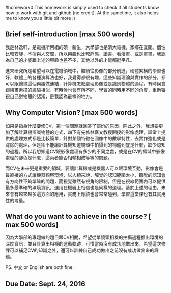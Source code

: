 #homework0
This homework is simply used to check if all students know how to work with git and github (no credit).
At the sametime, it also helps me to know you a little bit more :)

## Brief self-introduction [max 500 words]

我是林逸軒，是電機所丙組的碩一新生，大學部也是清大電機，家鄉在宜蘭。個性比較安靜，不擅與人交際，所以興趣也比較靜態，讀書、看漫畫、或是畫畫，我認為自己的才能跟上述的興趣也差不多，其他以外的才能都挺平凡。

進來研究所是希望可以在電機領域中，繼續往影像的部分前進，硬體架構的學習也好，軟體上的各種演算法也好，我覺得都很有趣，這些知識理論與實作的部分，都可以跟繪畫這個興趣做連結，計算機怎麼處理影像或是識別物體的過程，有時候會跟繪畫素描的經驗相似，有時候也會有所不同，學習的同時用不同的角度，重新審視自己對物體的認知，是我認為最棒的地方。

## Why Computer Vision? [max 500 words]

如果是指為什麼要修CV，第一個問題就回答了部份的原因，除此之外，我想要更加了解計算機辨識物體的方式，四下有先修林嘉文教授開授的影像處理，課堂上提供的處理方式都是比較簡單，針對某個特徵在圖像中的數學特性，去實作強化或是濾除的處理，但是卻不能讓計算機知道鏡頭中拍攝到的物體到底是什麼，缺少認知的過程。所以我想知道CV跟影像處理有多少的不同之處，或是在CV的領域中影像處理的腳色是什麼，這兩者能否相輔相成等等的問題。

而CV在未來更是重要的領域，要讓計算機或是機器人可以跟環境互動，影像會是最直接的方式讓機器觀察環境，以人類來說，觸覺的認知範圍太小，聽覺的認知會有方向性不夠準確的問題，而視覺雖然有視角的限制，但是在視線範圍內可以提供最多最準確的環境資訊，運用在機器上相信也是同樣的道理。基於上述的理由，未來會有越來越多這方面的應用，實務上應該也會常常碰到，學習這堂課也有其實用性的考量。

## What do you want to achieve in the course? [ max 500 words]

因為大學部的專題做的題目跟CV相關，希望從單鏡頭相機的拍攝過程推出環境的深度資訊，並且計算出相機的運動軌跡，可惜當時沒有成功地做出來，希望這次修課可以補足CV的知識之外，還可以訓練自己成功做出之前沒有成功做出來的課題。

PS. 中文 or English are both fine.

## Due Date: Sept. 24, 2016
